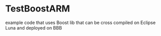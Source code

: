 # TestBoostARM
example code that uses Boost lib that can be cross compiled on Eclipse Luna and deployed on BBB
